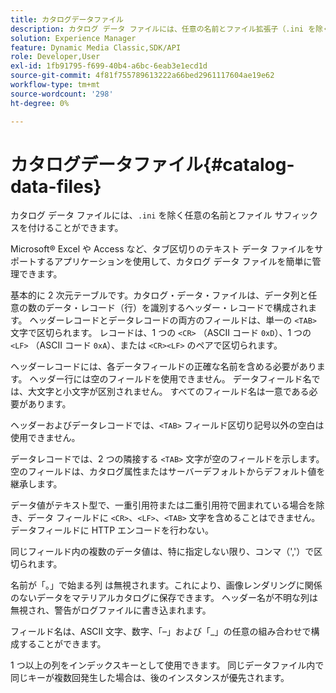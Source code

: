 ```yaml
---
title: カタログデータファイル
description: カタログ データ ファイルには、任意の名前とファイル拡張子（.ini を除く）を付けることができます。
solution: Experience Manager
feature: Dynamic Media Classic,SDK/API
role: Developer,User
exl-id: 1fb91795-f699-40b4-a6bc-6eab3e1ecd1d
source-git-commit: 4f81f755789613222a66bed2961117604ae19e62
workflow-type: tm+mt
source-wordcount: '298'
ht-degree: 0%

---
```


# カタログデータファイル{#catalog-data-files}

カタログ データ ファイルには、`.ini` を除く任意の名前とファイル サフィックスを付けることができます。

Microsoft® Excel や Access など、タブ区切りのテキスト データ ファイルをサポートするアプリケーションを使用して、カタログ データ ファイルを簡単に管理できます。

基本的に 2 次元テーブルです。カタログ・データ・ファイルは、データ列と任意の数のデータ・レコード（行）を識別するヘッダー・レコードで構成されます。 ヘッダーレコードとデータレコードの両方のフィールドは、単一の `<TAB>` 文字で区切られます。 レコードは、1 つの `<CR>` （ASCII コード `0xD`）、1 つの `<LF>` （ASCII コード `0xA`）、または `<CR><LF>` のペアで区切られます。

ヘッダーレコードには、各データフィールドの正確な名前を含める必要があります。 ヘッダー行には空のフィールドを使用できません。 データフィールド名では、大文字と小文字が区別されません。 すべてのフィールド名は一意である必要があります。

ヘッダーおよびデータレコードでは、`<TAB>` フィールド区切り記号以外の空白は使用できません。

データレコードでは、2 つの隣接する `<TAB>` 文字が空のフィールドを示します。 空のフィールドは、カタログ属性またはサーバーデフォルトからデフォルト値を継承します。

データ値がテキスト型で、一重引用符または二重引用符で囲まれている場合を除き、データ フィールドに `<CR>`、`<LF>`、`<TAB>` 文字を含めることはできません。 データフィールドに HTTP エンコードを行わない。

同じフィールド内の複数のデータ値は、特に指定しない限り、コンマ（&#39;,&#39;）で区切られます。

名前が「。」で始まる列 は無視されます。これにより、画像レンダリングに関係のないデータをマテリアルカタログに保存できます。 ヘッダー名が不明な列は無視され、警告がログファイルに書き込まれます。

フィールド名は、ASCII 文字、数字、「–」および「_」の任意の組み合わせで構成することができます。

1 つ以上の列をインデックスキーとして使用できます。 同じデータファイル内で同じキーが複数回発生した場合は、後のインスタンスが優先されます。

